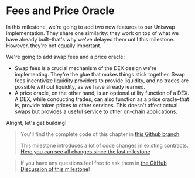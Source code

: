 # Fees and Price Oracle

In this milestone, we're going to add two new features to our Uniswap implementation. They share one similarity: they work on top of what we have already built–that's why we've delayed them until this milestone. However, they're not equally important.

We're going to add swap fees and a price oracle:
- Swap fees is a crucial mechanism of the DEX design we're implementing. They're the glue that makes things stick together. Swap fees incentivize liquidity providers to provide liquidity, and no trades are possible without liquidity, as we have already learned.
- A price oracle, on the other hand, is an optional utility function of a DEX. A DEX, while conducting trades, can also function as a price oracle–that is, provide token prices to other services. This doesn't affect actual swaps but provides a useful service to other on-chain applications.

Alright, let's get building!

> You'll find the complete code of this chapter in [this Github branch](https://github.com/Jeiwan/uniswapv3-code/tree/milestone_5).
>
> This milestone introduces a lot of code changes in existing contracts. [Here you can see all changes since the last milestone](https://github.com/Jeiwan/uniswapv3-code/compare/milestone_4...milestone_5)

> If you have any questions feel free to ask them in [the GitHub Discussion of this milestone](https://github.com/Jeiwan/uniswapv3-book/discussions/categories/milestone-5-fees-and-price-oracle)!